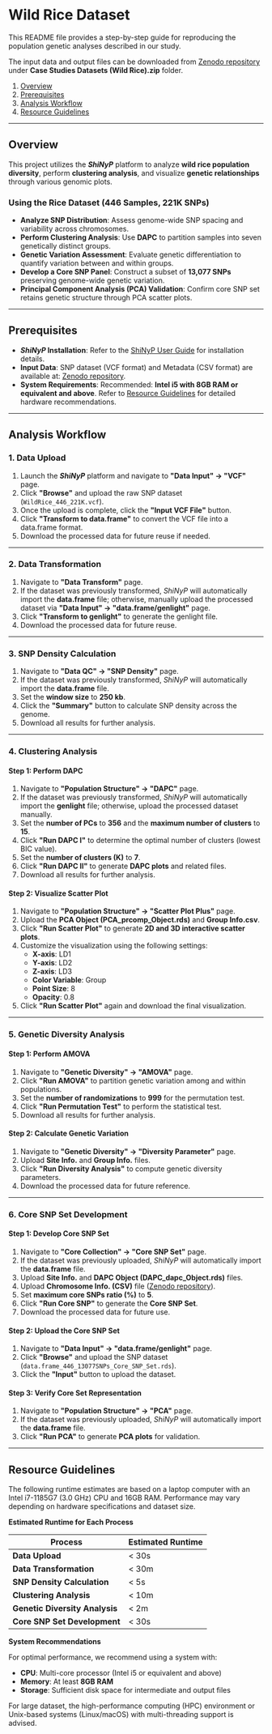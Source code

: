 # Wild Rice Dataset

This README file provides a step-by-step guide for reproducing the population genetic analyses described in our study. 

The input data and output files can be downloaded from [Zenodo repository](https://zenodo.org/records/14806044) under **Case Studies Datasets (Wild Rice).zip** folder.

1. [Overview](#overview)  
2. [Prerequisites](#prerequisites)
3. [Analysis Workflow](#analysis-workflow)
4. [Resource Guidelines](#resource-guidelines)
---

## **Overview**  
This project utilizes the _**ShiNyP**_ platform to analyze **wild rice population diversity**, perform **clustering analysis**, and visualize **genetic relationships** through various genomic plots. 

### **Using the Rice Dataset (446 Samples, 221K SNPs)**
- **Analyze SNP Distribution**: Assess genome-wide SNP spacing and variability across chromosomes.  
- **Perform Clustering Analysis**: Use **DAPC** to partition samples into seven genetically distinct groups.  
- **Genetic Variation Assessment**: Evaluate genetic differentiation to quantify variation between and within groups.  
- **Develop a Core SNP Panel**: Construct a subset of **13,077 SNPs** preserving genome-wide genetic variation.  
- **Principal Component Analysis (PCA) Validation**: Confirm core SNP set retains genetic structure through PCA scatter plots.  

---

## **Prerequisites**  
- **_ShiNyP_ Installation**: Refer to the [ShiNyP User Guide](https://teddyenn.github.io/ShiNyP-guide) for installation details.  
- **Input Data**: SNP dataset (VCF format) and Metadata (CSV format) are available at: [Zenodo repository](https://zenodo.org/records/14806044).
- **System Requirements**: Recommended: **Intel i5 with 8GB RAM or equivalent and above**. Refer to [Resource Guidelines](#resource-guidelines) for detailed hardware recommendations.  

---

## **Analysis Workflow**  

### **1. Data Upload**  
1. Launch the _**ShiNyP**_ platform and navigate to **"Data Input" → "VCF"** page.  
2. Click **"Browse"** and upload the raw SNP dataset (`WildRice_446_221K.vcf`).  
3. Once the upload is complete, click the **"Input VCF File"** button.  
4. Click **"Transform to data.frame"** to convert the VCF file into a data.frame format.  
5. Download the processed data for future reuse if needed.  

---

### **2. Data Transformation**  
1. Navigate to **"Data Transform"** page.  
2. If the dataset was previously transformed, _ShiNyP_ will automatically import the **data.frame** file; otherwise, manually upload the processed dataset via **"Data Input" → "data.frame/genlight"** page.  
3. Click **"Transform to genlight"** to generate the genlight file.  
4. Download the processed data for future reuse.  

---

### **3. SNP Density Calculation**  
1. Navigate to **"Data QC" → "SNP Density"** page.  
2. If the dataset was previously transformed, _ShiNyP_ will automatically import the **data.frame** file.  
3. Set the **window size** to **250 kb**.  
4. Click the **"Summary"** button to calculate SNP density across the genome.  
5. Download all results for further analysis.  

---

### **4. Clustering Analysis**  

#### **Step 1: Perform DAPC**  
1. Navigate to **"Population Structure" → "DAPC"** page.  
2. If the dataset was previously transformed, _ShiNyP_ will automatically import the **genlight** file; otherwise, upload the processed dataset manually.  
3. Set the **number of PCs** to **356** and the **maximum number of clusters** to **15**.  
4. Click **"Run DAPC I"** to determine the optimal number of clusters (lowest BIC value).  
5. Set the **number of clusters (K)** to **7**.  
6. Click **"Run DAPC II"** to generate **DAPC plots** and related files.  
7. Download all results for further analysis.  

#### **Step 2: Visualize Scatter Plot**  
1. Navigate to **"Population Structure" → "Scatter Plot Plus"** page.  
2. Upload the **PCA Object (PCA_prcomp_Object.rds)** and **Group Info.csv**.  
3. Click **"Run Scatter Plot"** to generate **2D and 3D interactive scatter plots**.  
4. Customize the visualization using the following settings:  
   - **X-axis**: LD1  
   - **Y-axis**: LD2  
   - **Z-axis**: LD3  
   - **Color Variable**: Group  
   - **Point Size**: 8  
   - **Opacity**: 0.8  
5. Click **"Run Scatter Plot"** again and download the final visualization.  

---

### **5. Genetic Diversity Analysis**  

#### **Step 1: Perform AMOVA**  
1. Navigate to **"Genetic Diversity" → "AMOVA"** page.  
2. Click **"Run AMOVA"** to partition genetic variation among and within populations.  
3. Set the **number of randomizations** to **999** for the permutation test.  
4. Click **"Run Permutation Test"** to perform the statistical test.  
5. Download all results for further analysis.  

#### **Step 2: Calculate Genetic Variation**  
1. Navigate to **"Genetic Diversity" → "Diversity Parameter"** page.  
2. Upload **Site Info.** and **Group Info.** files.  
3. Click **"Run Diversity Analysis"** to compute genetic diversity parameters.  
4. Download the processed data for future reference.  

---

### **6. Core SNP Set Development**  

#### **Step 1: Develop Core SNP Set**  
1. Navigate to **"Core Collection" → "Core SNP Set"** page.  
2. If the dataset was previously uploaded, _ShiNyP_ will automatically import the **data.frame** file.  
3. Upload **Site Info.** and **DAPC Object (DAPC_dapc_Object.rds)** files.  
4. Upload **Chromosome Info. (CSV)** file ([Zenodo repository](https://zenodo.org/records/14806044)).  
5. Set **maximum core SNPs ratio (%)** to **5**.  
6. Click **"Run Core SNP"** to generate the **Core SNP Set**.  
7. Download the processed data for future use.  

#### **Step 2: Upload the Core SNP Set**  
1. Navigate to **"Data Input" → "data.frame/genlight"** page.  
2. Click **"Browse"** and upload the SNP dataset (`data.frame_446_13077SNPs_Core_SNP_Set.rds`).  
3. Click the **"Input"** button to upload the dataset.  

#### **Step 3: Verify Core Set Representation**  
1. Navigate to **"Population Structure" → "PCA"** page.  
2. If the dataset was previously uploaded, _ShiNyP_ will automatically import the **data.frame** file.  
3. Click **"Run PCA"** to generate **PCA plots** for validation.  

---

## Resource Guidelines

The following runtime estimates are based on a laptop computer with an Intel i7-1185G7 (3.0 GHz) CPU and 16GB RAM. Performance may vary depending on hardware specifications and dataset size.  

**Estimated Runtime for Each Process**  

| **Process**                      | **Estimated Runtime** |
|-----------------------------------|----------------------|
| **Data Upload**                   | < 30s        |
| **Data Transformation**           | < 30m         |
| **SNP Density Calculation**           | < 5s        |
| **Clustering Analysis** | < 10m       |
| **Genetic Diversity Analysis**          | < 2m        |
| **Core SNP Set Development** | < 30s         |

**System Recommendations**  

For optimal performance, we recommend using a system with:  
- **CPU**: Multi-core processor (Intel i5 or equivalent and above)  
- **Memory**: At least **8GB RAM**
- **Storage**: Sufficient disk space for intermediate and output files  

For large dataset, the high-performance computing (HPC) environment or Unix-based systems (Linux/macOS) with multi-threading support is advised.  

